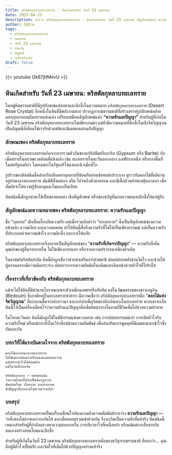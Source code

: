 ```yaml
---
title: คริสตัลกุหลาบทะเลทราย - หินเกิดสำหรับ วันที่ 23 เมษายน
date: 2025-04-23
description: สำรวจ คริสตัลกุหลาบทะเลทราย - หินเกิดสำหรับ วันที่ 23 เมษายน สัญลักษณ์ของ ความรักและปัญญา มาเรียนรู้ความหมายลึกซึ้งของหินพิเศษนี้
author: 365วัน
tags:
  - คริสตัลกุหลาบทะเลทราย
  - เมษายน
  - วันที่ 23 เมษายน
  - หินเกิด
  - อัญมณี
  - เครื่องประดับ
draft: false
---
```


{{< youtube Gk67jttMevU >}}

## หินเกิดสำหรับ วันที่ 23 เมษายน: คริสตัลกุหลาบทะเลทราย

ในหมู่หินธรรมชาติที่มีรูปลักษณ์แปลกตาและลึกซึ้งในความหมาย _คริสตัลกุหลาบทะเลทราย_ (Desert Rose Crystal) คือหนึ่งในหินที่มีพลังงามสงบ ปรากฏการณ์ธรรมชาติที่สร้างสรรค์รูปลักษณ์คล้ายดอกกุหลาบบนผืนทรายแห้งแล้ง เปรียบเสมือนสัญลักษณ์แห่ง **“ความรักและปัญญา”** สำหรับผู้ที่เกิดในวันที่ 23 เมษายน คริสตัลกุหลาบทะเลทรายไม่เพียงงามตา แต่ยังมีความหมายที่ลึกซึ้งในเชิงจิตวิญญาณ เป็นอัญมณีที่เตือนให้เรารักด้วยสติและมีเมตตาผสานกับปัญญา

### ลักษณะของ คริสตัลกุหลาบทะเลทราย

คริสตัลกุหลาบทะเลทรายเกิดจากการรวมตัวกันของแร่ยิปซัมหรือบาริท (Gypsum หรือ Barite) กับเม็ดทรายในสภาพแวดล้อมที่แห้งแล้ง เช่น ทะเลทรายในตะวันออกกลาง แอฟริกาเหนือ หรือบางพื้นที่ในสหรัฐอเมริกา โดยเฉพาะในรัฐแอริโซนาและนิวเม็กซิโก

รูปร่างของหินชนิดนี้คล้ายกับกลีบดอกกุหลาบที่ซ้อนกันอ่อนช้อยแต่เปราะบาง ดูราวกับดอกไม้ที่ผลิบานอยู่ท่ามกลางทะเลทราย มันมีสีตั้งแต่เบจ ครีม ไปจนถึงน้ำตาลอ่อน และมีเนื้อผิวคล้ายผงฝุ่นบางเบา เมื่อสัมผัสจะให้ความรู้สึกละมุนละไมและเย็นเยียบ

หินชนิดนี้มักถูกนำมาใช้เป็นของตกแต่ง เชิงสัญลักษณ์ หรือของขวัญที่มอบความหมายลึกซึ้งให้แก่ผู้รับ

### สัญลักษณ์และความหมายของ คริสตัลกุหลาบทะเลทราย: ความรักและปัญญา

ชื่อ “กุหลาบ” มักเชื่อมโยงกับความรัก แต่เมื่อรวมกับคำว่า “ทะเลทราย” ซึ่งเป็นสัญลักษณ์ของความแห้งแล้ง ความเงียบ และความอดทน ทำให้หินนี้สื่อถึงความรักที่ไม่ได้เป็นเพียงอารมณ์ แต่เป็นความรักที่ประกอบด้วยความเข้าใจ ความลึกซึ้ง และการให้อภัย

คริสตัลกุหลาบทะเลทรายจึงกลายเป็นสัญลักษณ์ของ “**ความรักที่เกิดจากปัญญา**” — ความรักที่เห็นคุณค่าของผู้อื่นจากภายใน ไม่ใช่เพียงภายนอก หรือจากความปรารถนาเพียงผิวเผิน

ในศาสตร์คริสตัลบำบัด หินนี้ยังถูกเชื่อว่าช่วยส่งเสริมการทำสมาธิ ปลดปล่อยพลังด้านจิตใจ และช่วยให้ผู้ครอบครองมีความคิดกระจ่าง ปล่อยวางจากความยึดติดในอดีตและเดินหน้าด้วยหัวใจที่โปร่งใส

### เรื่องราวที่เกี่ยวข้องกับ คริสตัลกุหลาบทะเลทราย

แม้จะไม่ใช่หินที่มีตำนานโบราณเฉพาะตัวเหมือนเพชรหรือทับทิม แต่ในวัฒนธรรมของชาวเบดูอิน (Bedouin) ซึ่งอาศัยอยู่ในทะเลทรายซาฮารา มีความเชื่อว่า คริสตัลกุหลาบทะเลทรายคือ “**ดอกไม้แห่งจิตวิญญาณ**” ที่เบ่งบานขึ้นจากคำภาวนา และการบำเพ็ญจิตของนักเดินทางในทะเลทราย พวกเขาจะเก็บหินนี้ไว้เป็นเครื่องเตือนใจว่าความรักและปัญญาคือเข็มทิศนำทางในยามที่ชีวิตเต็มไปด้วยความท้าทาย

ในโลกตะวันตก หินนี้มักถูกใช้ในพิธีกรรมแห่งความสงบ เช่น การปล่อยอารมณ์เก่า การเปิดหัวใจรับความรักใหม่ หรือแม้กระทั่งในเวิร์กช็อปด้านความสัมพันธ์ เพื่อส่งเสริมการพูดคุยที่มีเมตตาและเข้าใจซึ่งกันและกัน

### บทกวีที่ได้แรงบันดาลใจจาก คริสตัลกุหลาบทะเลทราย

```
ดอกไม้เบ่งบานกลางทะเลทราย  
ไม่ใช่เพราะฝนพรำหรือแสงแดดอ่อนหวาน  
แต่เพราะหัวใจไม่ยอมพ่าย  
แม้ในวันที่เงียบงัน

คริสตัลกุหลาบ — เธอสอนฉัน  
ว่าความรักแท้ไม่จำเป็นต้องวูบวาบ  
มันอ่อนโยน เรียบง่าย และสงบงาม  
ดั่งปัญญาที่เบ่งบานในความว่างเปล่า
```

### บทสรุป

คริสตัลกุหลาบทะเลทรายเป็นเครื่องเตือนใจอันงดงามถึงความสัมพันธ์ระหว่าง **ความรักและปัญญา** — ว่าทั้งสองไม่อาจแยกจากกันได้ และเมื่อหลอมรวมเข้าด้วยกัน จึงจะเกิดเป็นความรักที่แท้จริง หินชนิดนี้เหมาะสำหรับผู้ที่กำลังแสวงหาความสงบภายใน การเยียวยาใจที่เหนื่อยล้า หรือแม้แต่การสื่อสารกับตนเองอย่างอ่อนโยนและลึกซึ้ง

สำหรับผู้ที่เกิดในวันที่ 23 เมษายน คริสตัลกุหลาบทะเลทรายคือของขวัญจากธรรมชาติ ที่บอกว่า... คุณคือผู้มีหัวใจเปี่ยมรัก และจิตใจที่เต็มไปด้วยปัญญาอย่างแท้จริง